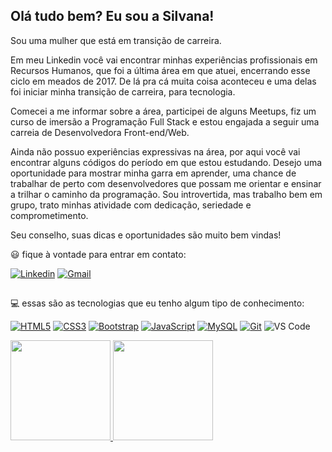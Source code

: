 ## Olá tudo bem? Eu sou a Silvana!

Sou uma mulher que está em transição de carreira.

Em meu Linkedin você vai encontrar minhas experiências profissionais em Recursos Humanos, que foi a  última área em que atuei, encerrando esse ciclo em meados de 2017. De lá pra cá muita coisa aconteceu e uma delas foi iniciar minha transição de carreira, para tecnologia.

Comecei a me informar sobre a área, participei de alguns Meetups, fiz um curso de imersão a Programação Full Stack e estou engajada a seguir uma carreia de Desenvolvedora Front-end/Web.

 Ainda não possuo experiências expressivas na área, por aqui você vai encontrar alguns códigos do período em que estou estudando. Desejo uma oportunidade para mostrar minha garra em aprender, uma chance de trabalhar de perto com desenvolvedores que possam me orientar e ensinar a trilhar o caminho da programação.
Sou introvertida, mas trabalho bem em grupo, trato minhas atividade com dedicação, seriedade e comprometimento.

Seu conselho, suas dicas e oportunidades são muito bem vindas!

😃 fique à vontade para entrar em contato:

[![Linkedin](https://camo.githubusercontent.com/b002fce2f8fd8abe1c3d30f1385270d8f4708a3d0479a6728fc8276f9a2b3ad5/68747470733a2f2f696d672e736869656c64732e696f2f62616467652f2d4c696e6b6564496e2d626c75653f7374796c653d666f722d7468652d6261646765266c6f676f3d4c696e6b6564696e266c6f676f436f6c6f723d7768697465266c696e6b3d68747470733a2f2f7777772e6c696e6b6564696e2e636f6d2f696e2f746174696465762f)](https://www.linkedin.com/in/silvana-sales-de-menezes-99396594/)
[![Gmail](https://camo.githubusercontent.com/9e6067c6e6f32823a4540e098054388c5220b68b3d8269e4921b50713bb96bfd/68747470733a2f2f696d672e736869656c64732e696f2f62616467652f2d476d61696c2d4541343333353f7374796c653d666f722d7468652d6261646765266c6f676f3d476d61696c266c6f676f436f6c6f723d7768697465266c696e6b3d6d61696c746f3a7461746969616c7665736f40676d61696c2e636f6d)](mailto:silvanasales.menezes@gmail.com)
##

💻 essas são as tecnologias que eu tenho algum tipo de conhecimento:

[![HTML5](https://camo.githubusercontent.com/5d3b0191832237fcbfc6d4497524e8bb547c6bfc9eafb738d5205c629d202067/68747470733a2f2f696d672e736869656c64732e696f2f62616467652f68746d6c352532302d2532334533344632362e7376673f267374796c653d666f722d7468652d6261646765266c6f676f3d68746d6c35266c6f676f436f6c6f723d7768697465)](https://camo.githubusercontent.com/5d3b0191832237fcbfc6d4497524e8bb547c6bfc9eafb738d5205c629d202067/68747470733a2f2f696d672e736869656c64732e696f2f62616467652f68746d6c352532302d2532334533344632362e7376673f267374796c653d666f722d7468652d6261646765266c6f676f3d68746d6c35266c6f676f436f6c6f723d7768697465)
[![CSS3](https://camo.githubusercontent.com/5ed492db9c79ad5990eda7dc80923377f0e7096b18a4d1e9b86c8987dc0e5aa5/68747470733a2f2f696d672e736869656c64732e696f2f62616467652f637373332532302d2532333135373242362e7376673f267374796c653d666f722d7468652d6261646765266c6f676f3d63737333266c6f676f436f6c6f723d7768697465)](https://camo.githubusercontent.com/5ed492db9c79ad5990eda7dc80923377f0e7096b18a4d1e9b86c8987dc0e5aa5/68747470733a2f2f696d672e736869656c64732e696f2f62616467652f637373332532302d2532333135373242362e7376673f267374796c653d666f722d7468652d6261646765266c6f676f3d63737333266c6f676f436f6c6f723d7768697465)
[![Bootstrap](https://camo.githubusercontent.com/3c9b3e0838dabbd863570456952c88d789b82d7d35d04064f17950f79a44090c/68747470733a2f2f696d672e736869656c64732e696f2f62616467652f2d426f6f7473747261702d3536334437433f267374796c653d666f722d7468652d6261646765266c6f676f3d626f6f747374726170266c6f676f436f6c6f723d7768697465)](https://camo.githubusercontent.com/3c9b3e0838dabbd863570456952c88d789b82d7d35d04064f17950f79a44090c/68747470733a2f2f696d672e736869656c64732e696f2f62616467652f2d426f6f7473747261702d3536334437433f267374796c653d666f722d7468652d6261646765266c6f676f3d626f6f747374726170266c6f676f436f6c6f723d7768697465)
[![JavaScript](https://camo.githubusercontent.com/9d07c04bdd98c662d5df9d4e1cc1de8446ffeaebca330feb161f1fb8e1188204/68747470733a2f2f696d672e736869656c64732e696f2f62616467652f4a6176615363726970742d4637444631453f7374796c653d666f722d7468652d6261646765266c6f676f3d6a617661736372697074266c6f676f436f6c6f723d626c61636b)](https://camo.githubusercontent.com/9d07c04bdd98c662d5df9d4e1cc1de8446ffeaebca330feb161f1fb8e1188204/68747470733a2f2f696d672e736869656c64732e696f2f62616467652f4a6176615363726970742d4637444631453f7374796c653d666f722d7468652d6261646765266c6f676f3d6a617661736372697074266c6f676f436f6c6f723d626c61636b)
[![MySQL](https://camo.githubusercontent.com/988b23566a8e239f9717abbed64d36834115c8a8c7082a71c358e04f47f8398c/68747470733a2f2f696d672e736869656c64732e696f2f62616467652f4d7953514c2d3030303030463f7374796c653d666f722d7468652d6261646765266c6f676f3d6d7973716c266c6f676f436f6c6f723d7768697465)](https://camo.githubusercontent.com/988b23566a8e239f9717abbed64d36834115c8a8c7082a71c358e04f47f8398c/68747470733a2f2f696d672e736869656c64732e696f2f62616467652f4d7953514c2d3030303030463f7374796c653d666f722d7468652d6261646765266c6f676f3d6d7973716c266c6f676f436f6c6f723d7768697465)
[![Git](https://camo.githubusercontent.com/22d1116e541b7b380161ed7c77ceb24e5e88a71acbec6d9dae7a5624b23a46fd/68747470733a2f2f696d672e736869656c64732e696f2f62616467652f6769742532302d2532334630353033332e7376673f267374796c653d666f722d7468652d6261646765266c6f676f3d676974266c6f676f436f6c6f723d7768697465)](https://camo.githubusercontent.com/22d1116e541b7b380161ed7c77ceb24e5e88a71acbec6d9dae7a5624b23a46fd/68747470733a2f2f696d672e736869656c64732e696f2f62616467652f6769742532302d2532334630353033332e7376673f267374796c653d666f722d7468652d6261646765266c6f676f3d676974266c6f676f436f6c6f723d7768697465)
![VS Code](https://camo.githubusercontent.com/172928ac3c9728873cd5b523a74d06dd7f115f386574b5b19ef7b4086d9a67b9/68747470733a2f2f696d672e736869656c64732e696f2f62616467652f2d5653436f64652d3030374143433f267374796c653d666f722d7468652d6261646765266c6f676f3d76697375616c2d73747564696f2d636f6465266c6f676f436f6c6f723d7768697465)



<div>
  <a href="https://github.com/SilvanaMenezes">
  <img height="160em" src="https://github-readme-stats.vercel.app/api?username=silvanamenezes&show_icons=true&theme=white&include_all_commits=true&count_private=true"/>
  <img height="160em" src="https://github-readme-stats.vercel.app/api/top-langs/?username=silvanamenezes&layout=compact&langs_count=7&theme=white"/>
</div>
